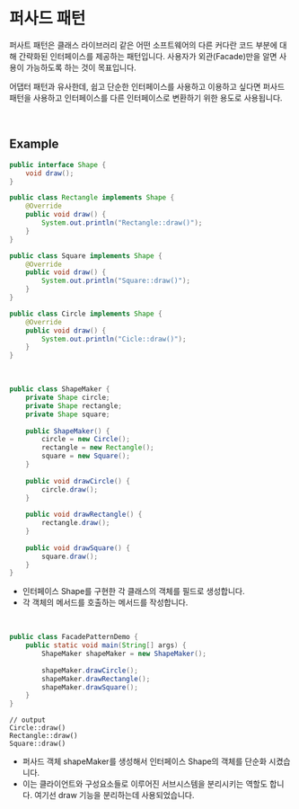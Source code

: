 # 퍼사드 패턴

퍼사트 패턴은 클래스 라이브러리 같은 어떤 소프트웨어의 다른 커다란 코드 부분에 대해 간략화된 인터페이스를 제공하는 패턴입니다. 사용자가 외관(Facade)만을 알면 사용이 가능하도록 하는 것이 목표입니다.

어댑터 패턴과 유사한데, 쉽고 단순한 인터페이스를 사용하고 이용하고 싶다면 퍼사드 패턴을 사용하고 인터페이스를 다른 인터페이스로 변환하기 위한 용도로 사용됩니다.

<br>

## Example

```java
public interface Shape {
    void draw();
}
```

```java
public class Rectangle implements Shape {
    @Override
    public void draw() {
        System.out.println("Rectangle::draw()");
    }
}
```

```java
public class Square implements Shape {
    @Override
    public void draw() {
        System.out.println("Square::draw()");
    }
}
```

```java
public class Circle implements Shape {
    @Override
    public void draw() {
        System.out.println("Cicle::draw()");
    }
}
```

<br>

```java
public class ShapeMaker {
    private Shape circle;
    private Shape rectangle;
    private Shape square;
    
    public ShapeMaker() {
        circle = new Circle();
        rectangle = new Rectangle();
        square = new Square();
    }
    
    public void drawCircle() {
        circle.draw();
    }
    
    public void drawRectangle() {
        rectangle.draw();
    }
    
    public void drawSquare() {
        square.draw();
    }
}
```

* 인터페이스 Shape를 구현한 각 클래스의 객체를 필드로 생성합니다.
* 각 객체의 메서드를 호출하는 메서드를 작성합니다.

<br>

``` java
public class FacadePatternDemo {
    public static void main(String[] args) {
        ShapeMaker shapeMaker = new ShapeMaker();
        
        shapeMaker.drawCircle();
        shapeMaker.drawRectangle();
        shapeMaker.drawSquare();
    }
}
```

```
// output
Circle::draw()
Rectangle::draw()
Square::draw()
```

* 퍼사드 객체 shapeMaker를 생성해서 인터페이스 Shape의 객체를 단순화 시켰습니다.
* 이는 클라이언트와 구성요소들로 이루어진 서브시스템을 분리시키는 역할도 합니다. 여기선 draw 기능을 분리하는데 사용되었습니다.

